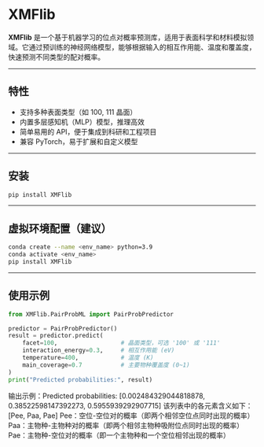 # XMFlib

**XMFlib** 是一个基于机器学习的位点对概率预测库，适用于表面科学和材料模拟领域。它通过预训练的神经网络模型，能够根据输入的相互作用能、温度和覆盖度，快速预测不同类型的配对概率。

---

## 特性

- 支持多种表面类型（如 100, 111 晶面）
- 内置多层感知机（MLP）模型，推理高效
- 简单易用的 API，便于集成到科研和工程项目
- 兼容 PyTorch，易于扩展和自定义模型

---

## 安装

```bash
pip install XMFlib
```

---

## 虚拟环境配置（建议）

```bash
conda create --name <env_name> python=3.9
conda activate <env_name>
pip install XMFlib
```

___

## 使用示例

```python
from XMFlib.PairProbML import PairProbPredictor

predictor = PairProbPredictor()
result = predictor.predict(
    facet=100,                  # 晶面类型，可选 '100' 或 '111'
    interaction_energy=0.3,     # 相互作用能 (eV)
    temperature=400,            # 温度 (K)
    main_coverage=0.7           # 主要物种覆盖度 (0~1)
)
print("Predicted probabilities:", result)
```
输出示例：Predicted probabilities: [0.002484329044818878, 0.38522598147392273, 0.5955939292907715]
该列表中的各元素含义如下：
   [Pee, Paa, Pae]
   Pee：空位-空位对的概率（即两个相邻空位点同时出现的概率）
   Paa：主物种-主物种对的概率（即两个相邻主物种吸附位点同时出现的概率）
   Pae：主物种-空位对的概率（即一个主物种和一个空位相邻出现的概率）

